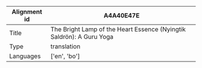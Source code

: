|Alignment id | A4A40E47E
| --- | --- 
|Title | The Bright Lamp of the Heart Essence (Nyingtik Saldrön): A Guru Yoga 
|Type | translation
|Languages | ['en', 'bo']